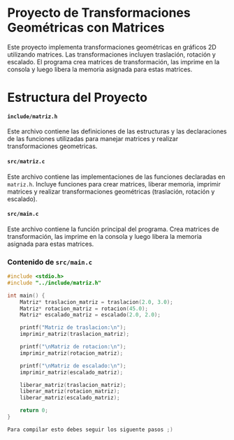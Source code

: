 # Proyecto de Transformaciones Geométricas con Matrices

Este proyecto implementa transformaciones geométricas en gráficos 2D utilizando matrices. Las transformaciones incluyen traslación, rotación y escalado. El programa crea matrices de transformación, las imprime en la consola y luego libera la memoria asignada para estas matrices.

# Estructura del Proyecto


#### `include/matriz.h`
Este archivo contiene las definiciones de las estructuras y las declaraciones de las funciones utilizadas para manejar matrices y realizar transformaciones geometricas.

#### `src/matriz.c`
Este archivo contiene las implementaciones de las funciones declaradas en `matriz.h`. Incluye funciones para crear matrices, liberar memoria, imprimir matrices y realizar transformaciones geométricas (traslación, rotación y escalado).

#### `src/main.c`
Este archivo contiene la función principal del programa. Crea matrices de transformación, las imprime en la consola y luego libera la memoria asignada para estas matrices.

### Contenido de `src/main.c`

```c
#include <stdio.h>
#include "../include/matriz.h"

int main() {
    Matriz* traslacion_matriz = traslacion(2.0, 3.0);
    Matriz* rotacion_matriz = rotacion(45.0);
    Matriz* escalado_matriz = escalado(2.0, 2.0);

    printf("Matriz de traslacion:\n");
    imprimir_matriz(traslacion_matriz);

    printf("\nMatriz de rotacion:\n");
    imprimir_matriz(rotacion_matriz);

    printf("\nMatriz de escalado:\n");
    imprimir_matriz(escalado_matriz);

    liberar_matriz(traslacion_matriz);
    liberar_matriz(rotacion_matriz);
    liberar_matriz(escalado_matriz);

    return 0;
}

Para compilar esto debes seguir los siguente pasos ;)
